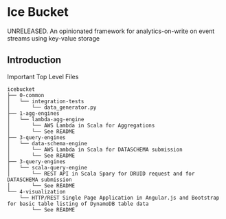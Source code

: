 # Ice Bucket

UNRELEASED. An opinionated framework for analytics-on-write on event streams using key-value storage



## Introduction

Important Top Level Files
```
icebucket
├── 0-common
│   └── integration-tests
│       └── data_generator.py
├── 1-agg-engines
│   └── lambda-agg-engine
│       └── AWS Lambda in Scala for Aggregations
│       └── See README
├── 3-query-engines
│   └── data-schema-engine
│       └── AWS Lambda in Scala for DATASCHEMA submission
│       └── See README
├── 3-query-engines
│   └── scala-query-engine
│       └── REST API in Scala Spary for DRUID request and for DATASCHEMA submission 
│       └── See README
└── 4-visualization
    └── HTTP/REST Single Page Application in Angular.js and Bootstrap for basic table listing of DynamoDB table data
        └── See README
```